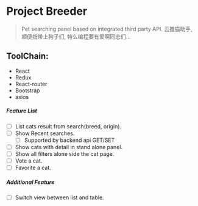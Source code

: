 # Project Breeder 

> Pet searching panel based on integrated third party API. 
> 云撸猫助手, 顺便捎带上狗子们, 特么编程要有爱啊同志们...

## ToolChain:
+ React
+ Redux
+ React-router
+ Bootstrap
+ axios

##### Feature List
+ [ ] List cats result from search(breed, origin).
+ [ ] Show Recent searches.
    + [ ] Supported by backend api GET/SET
+ [ ] Show cats with detail in stand alone panel.
+ [ ] Show all filters alone side the cat page.
+ [ ] Vote a cat.
+ [ ] Favorite a cat.

##### Additional Feature
+ [ ] Switch view between list and table.

